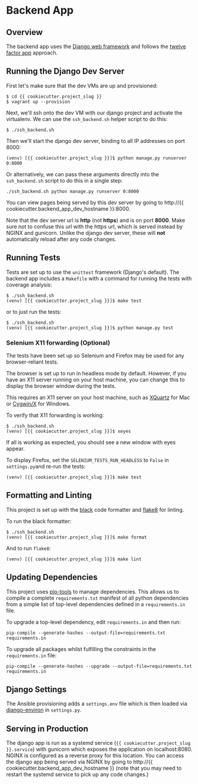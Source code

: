 # Backend App

## Overview

The backend app uses the [Django web framework](https://www.djangoproject.com)
and follows the [twelve factor app](https://12factor.net) approach.

## Running the Django Dev Server

First let's make sure that the dev VMs are up and provisioned:

```
$ cd {{ cookiecutter.project_slug }}
$ vagrant up --provision
```

Next, we'll ssh onto the dev VM with our django project and activate the
virtualenv. We can use the `ssh_backend.sh` helper script to do this:

```
$ ./ssh_backend.sh 
```

Then we'll start the django dev server, binding to all IP addresses on port 8000:

```
(venv) [{{ cookiecutter.project_slug }}]$ python manage.py runserver 0:8000
```

Or alternatively, we can pass these arguments directly into the `ssh_backend.sh`
script to do this in a single step:

```
./ssh_backend.sh python manage.py runserver 0:8000
```

You can view pages being served by this dev server by going to
http://{{ cookiecutter.backend_app_dev_hostname }}:8000.

Note that the dev server url is **http** (not **https**) and is on port
**8000**. Make sure not to confuse this url with the https url, which is served
instead by NGINX and gunicorn. Unlike the django dev server, these will
**not** automatically reload after any code changes.

## Running Tests

Tests are set up to use the `unittest` framework (Django's default). The
backend app includes a `Makefile` with a command for running the tests with
coverage analysis:

```
$ ./ssh_backend.sh
(venv) [{{ cookiecutter.project_slug }}]$ make test
```

or to just run the tests:

```
$ ./ssh_backend.sh
(venv) [{{ cookiecutter.project_slug }}]$ python manage.py test
```

### Selenium X11 forwarding (Optional)

The tests have been set up so Selenium and Firefox may be used for any
browser-reliant tests.

The browser is set up to run in headless mode by default. However, if you
have an X11 server running on your host machine, you can change this to display
the browser window during the tests.

This requires an X11 server on your host machine, such as
[XQuartz](https://www.xquartz.org) for Mac or [Cygwin/X](https://x.cygwin.com)
for Windows.

To verify that X11 forwarding is working:

```
$ ./ssh_backend.sh
(venv) [{{ cookiecutter.project_slug }}]$ xeyes
```

If all is working as expected, you should see a new window with eyes appear.

To display Firefox, set the `SELENIUM_TESTS_RUN_HEADLESS` to `False` in
`settings.py`and re-run the tests:

```
(venv) [{{ cookiecutter.project_slug }}]$ make test
```

## Formatting and Linting

This project is set up with the [black](https://github.com/psf/black) code
formatter and [flake8](http://flake8.pycqa.org/en/latest/) for linting.

To run the black formatter:

```
$ ./ssh_backend.sh
(venv) [{{ cookiecutter.project_slug }}]$ make format
```

And to run `flake8`: 

```
(venv) [{{ cookiecutter.project_slug }}]$ make lint
```

## Updating Dependencies

This project uses [pip-tools](https://github.com/jazzband/pip-tools) to
manage dependencies. This allows us to compile a complete `requirements.txt`
manifest of all python dependencies from a simple list of top-level dependencies
defined in a `requirements.in` file.

To upgrade a top-level dependency, edit `requirements.in` and then run:

```
pip-compile --generate-hashes --output-file=requirements.txt requirements.in
```

To upgrade all packages whilst fulfilling the constraints in the `requirements.in`
file: 

```
pip-compile --generate-hashes --upgrade --output-file=requirements.txt requirements.in
```

## Django Settings

The Ansible provisioning adds a `settings.env` file which is then loaded via
[django-environ](https://github.com/joke2k/django-environ) in `settings.py`.

## Serving in Production

The django app is run as a systemd service
(`{{ cookiecutter.project_slug }}.service`) with gunicorn which exposes the 
application on localhost:8080. NGINX is configured as a reverse proxy for this
location. You can access the django app being served via NGINX by going to
http://{{ cookiecutter.backend_app_dev_hostname }} (note that you may need to
restart the systemd service to pick up any code changes.)
